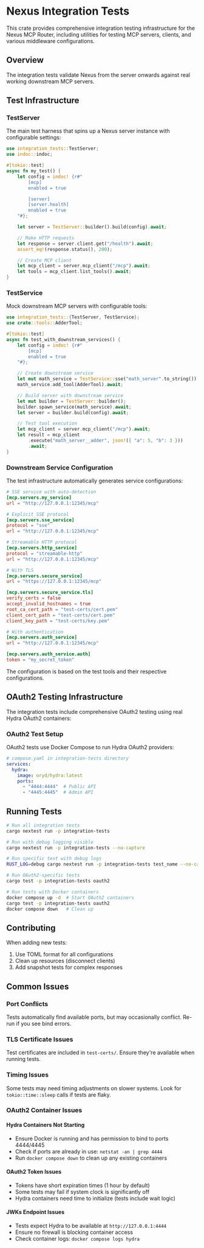 # Nexus Integration Tests

This crate provides comprehensive integration testing infrastructure for the Nexus MCP Router, including utilities for testing MCP servers, clients, and various middleware configurations.

## Overview

The integration tests validate Nexus from the server onwards against real working downstream MCP servers.

## Test Infrastructure

### TestServer

The main test harness that spins up a Nexus server instance with configurable settings:

```rust
use integration_tests::TestServer;
use indoc::indoc;

#[tokio::test]
async fn my_test() {
    let config = indoc! {r#"
        [mcp]
        enabled = true

        [server]
        [server.health]
        enabled = true
    "#};

    let server = TestServer::builder().build(config).await;

    // Make HTTP requests
    let response = server.client.get("/health").await;
    assert_eq!(response.status(), 200);

    // Create MCP client
    let mcp_client = server.mcp_client("/mcp").await;
    let tools = mcp_client.list_tools().await;
}
```

### TestService

Mock downstream MCP servers with configurable tools:

```rust
use integration_tests::{TestServer, TestService};
use crate::tools::AdderTool;

#[tokio::test]
async fn test_with_downstream_services() {
    let config = indoc! {r#"
        [mcp]
        enabled = true
    "#};

    // Create downstream service
    let mut math_service = TestService::sse("math_server".to_string());
    math_service.add_tool(AdderTool).await;

    // Build server with downstream service
    let mut builder = TestServer::builder();
    builder.spawn_service(math_service).await;
    let server = builder.build(config).await;

    // Test tool execution
    let mcp_client = server.mcp_client("/mcp").await;
    let result = mcp_client
        .execute("math_server__adder", json!({ "a": 5, "b": 3 }))
        .await;
}
```

### Downstream Service Configuration

The test infrastructure automatically generates service configurations:

```toml
# SSE service with auto-detection
[mcp.servers.my_service]
url = "http://127.0.0.1:12345/mcp"

# Explicit SSE protocol
[mcp.servers.sse_service]
protocol = "sse"
url = "http://127.0.0.1:12345/mcp"

# Streamable HTTP protocol
[mcp.servers.http_service]
protocol = "streamable-http"
url = "http://127.0.0.1:12345/mcp"

# With TLS
[mcp.servers.secure_service]
url = "https://127.0.0.1:12345/mcp"

[mcp.servers.secure_service.tls]
verify_certs = false
accept_invalid_hostnames = true
root_ca_cert_path = "test-certs/cert.pem"
client_cert_path = "test-certs/cert.pem"
client_key_path = "test-certs/key.pem"

# With authentication
[mcp.servers.auth_service]
url = "http://127.0.0.1:12345/mcp"

[mcp.servers.auth_service.auth]
token = "my_secret_token"
```

The configuration is based on the test tools and their respective configurations.

## OAuth2 Testing Infrastructure

The integration tests include comprehensive OAuth2 testing using real Hydra OAuth2 containers:

### OAuth2 Test Setup

OAuth2 tests use Docker Compose to run Hydra OAuth2 providers:

```yaml
# compose.yaml in integration-tests directory
services:
  hydra:
    image: oryd/hydra:latest
    ports:
      - "4444:4444"  # Public API
      - "4445:4445"  # Admin API
```

## Running Tests

```bash
# Run all integration tests
cargo nextest run -p integration-tests

# Run with debug logging visible
cargo nextest run -p integration-tests --no-capture

# Run specific test with debug logs
RUST_LOG=debug cargo nextest run -p integration-tests test_name --no-capture

# Run OAuth2-specific tests
cargo test -p integration-tests oauth2

# Run tests with Docker containers
docker compose up -d  # Start OAuth2 containers
cargo test -p integration-tests oauth2
docker compose down   # Clean up
```

## Contributing

When adding new tests:

1. Use TOML format for all configurations
2. Clean up resources (disconnect clients)
3. Add snapshot tests for complex responses

## Common Issues

### Port Conflicts
Tests automatically find available ports, but may occasionally conflict. Re-run if you see bind errors.

### TLS Certificate Issues
Test certificates are included in `test-certs/`. Ensure they're available when running tests.

### Timing Issues
Some tests may need timing adjustments on slower systems. Look for `tokio::time::sleep` calls if tests are flaky.

### OAuth2 Container Issues

#### Hydra Containers Not Starting
- Ensure Docker is running and has permission to bind to ports 4444/4445
- Check if ports are already in use: `netstat -an | grep 4444`
- Run `docker compose down` to clean up any existing containers

#### OAuth2 Token Issues
- Tokens have short expiration times (1 hour by default)
- Some tests may fail if system clock is significantly off
- Hydra containers need time to initialize (tests include wait logic)

#### JWKs Endpoint Issues
- Tests expect Hydra to be available at `http://127.0.0.1:4444`
- Ensure no firewall is blocking container access
- Check container logs: `docker compose logs hydra`
